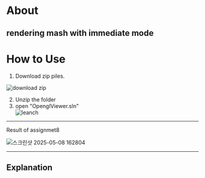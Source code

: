 About
===
rendering mash with immediate mode
---
How to Use
===
1. Download zip piles.  
   
![download zip](https://github.com/user-attachments/assets/3e76e9d2-5325-42a3-ba52-2bb3064c0a58)

2. Unzip the folder  
3. open "OpenglViewer.sln"  
![leanch](https://github.com/user-attachments/assets/1ed43ef3-d812-4b75-809d-fe1077eabf9b)
---
Result of assignmet8

![스크린샷 2025-05-08 162804](https://github.com/user-attachments/assets/e4b9e9e5-8f1c-4161-b903-0df9afa9ce07)



---
Explanation
---
